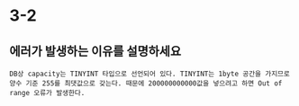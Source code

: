 # 3-2

## 에러가 발생하는 이유를 설명하세요

~~~
DB상 capacity는 TINYINT 타입으로 선언되어 있다. TINYINT는 1byte 공간을 가지므로 양수 기준 255를 최댓값으로 갖는다. 때문에 200000000000값을 넣으려고 하면 Out of range 오류가 발생한다.
~~~

